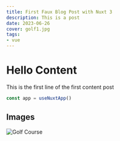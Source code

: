 ```yaml
---
title: First Faux Blog Post with Nuxt 3
description: This is a post
date: 2023-06-26
cover: golf1.jpg
tags:
- vue
---
```


# Hello Content

This is  the first line of the first content post 

```js
const app = useNuxtApp()

```


## Images

![Golf Course](/images/blog/golf0.jpg)
